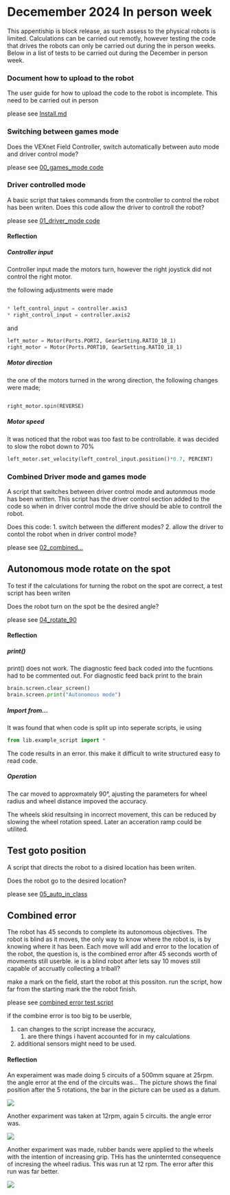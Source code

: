 # Decemember 2024 In person week

This appentiship is block release, as such assess to the physical robots is limited. Calculations can be carried out remotly, however testing the code that drives the robots can only be carried out during the in person weeks. Below in a list of tests to be carried out during the December in person week.

### Document how to upload to the robot

The user guide for how to upload the code to the robot is incomplete. This need to be carried out in person

please see [Install.md](Install.md)

### Switching between games mode

Does the VEXnet Field Controller, switch automatically between auto mode and driver control mode?

please see [00_games_mode code](src/00_games_modes.py)

### Driver controlled mode

A basic script that takes commands from the controller to control the robot has been writen. Does this code allow the driver to controll the robot?

please see [01_driver_mode code](src/01_driver_mode.py)

#### Reflection

##### Controller input

Controller input made the motors turn, however the right joystick did not control the right motor.

the following adjustments were made

```python

* left_control_input = controller.axis3
* right_control_input = controller.axis2

```

and 

```python
left_motor = Motor(Ports.PORT2, GearSetting.RATIO_18_1)
right_motor = Motor(Ports.PORT10, GearSetting.RATIO_18_1)
```

##### Motor direction

the one of the motors turned in the wrong direction, the following changes were made;

```python

right_motor.spin(REVERSE)

```

##### Motor speed

It was noticed that the robot was too fast to be controllable. it was decided to slow the robot down to 70%

```python
left_motor.set_velocity(left_control_input.position()*0.7, PERCENT)
```

### Combined Driver mode and games mode

A script that switches between driver control mode and autonmous mode has been written. This script has the driver control section added to the code so when in driver control mode the drive should be able to controll the robot.

Does this code:
    1. switch between the different modes?
    2. allow the driver to contol the robot when in driver control mode?

please see [02_combined...](src/02_combined_driver_and_games_Mode.py)

## Autonomous mode rotate on the spot

To test if the calculations for turning the robot on the spot are correct, a test script has been writen

Does the robot turn on the spot be the desired angle?

please see [04_rotate_90](src/04_rotate_90_degrees.py)

#### Reflection

##### print()

print() does not work. The diagnostic feed back coded into the fucntions had to be commented out. For diagnostic feed back print to the brain

```python
brain.screen.clear_screen()
brain.screen.print("Autonomous mode")
```

##### Import from...

It was found that when code is split up into seperate scripts, ie using

```python
from lib.example_script import *
```
The code results in an error. this make it difficult to write structured easy to read code.

##### Operation

The car moved to approxmately 90°, ajusting the parameters for wheel radius and wheel distance impoved the accuracy.

The wheels skid resultsing in incorrect movement, this can be reduced by slowing the wheel rotation speed. Later an acceration ramp could be utilited.

## Test goto position

A script that directs the robot to a disired location has been writen.

Does the robot go to the desired location?

please see [05_auto_in_class](src/05_auto_in_class.py)

## Combined error

The robot has 45 seconds to complete its autonomous objectives. The robot is blind as it moves, the only way to know where the robot is, is by knowing where it has been. Each move will add and error to the location of the robot, the question is, is the combined error after 45 seconds worth of movments still userble. ie is a blind robot after lets say 10 moves still capable of accruatly collecting a triball?

make a mark on the field, start the robot at this possiton. run the script, how far from the starting mark the the robot finish.

please see [combined error test script](src\06_combined_error.py)

if the combine error is too big to be userble, 

1. can changes to the script increase the accuracy, 
   1. are there things i havent accounted for in my calculations
2. additional sensors might need to be used.

#### Reflection

An experaiment was made doing 5 circuits of a 500mm square at 25rpm. the angle error at the end of the circuits was... The picture shows the final position after the 5 rotations, the bar in the picture can be used as a datum.

![](images\25rpm.jpeg)

Another expariment was taken at 12rpm, again 5 circuits. the angle error was.

![](images\12rpm.jpeg)

Another expariment was made, rubber bands were applied to the wheels with the intention of increasing grip. THis has the uninternted consequence of incresing the wheel radius. This was run at 12 rpm. The error after this run was far better.

![](images\12rpm_with_rubber.jpeg)

